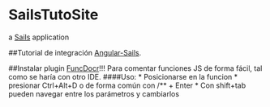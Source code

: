 # SailsTutoSite
a [Sails](http://sailsjs.org) application

##Tutorial de integración [Angular-Sails](https://scotch.io/tutorials/build-a-todo-app-using-sailsjs-and-angularjs).

##Instalar plugin [FuncDocr](https://github.com/wikunia/brackets-funcdocr)!!!
Para comentar funciones JS de forma fácil, tal como se haría con otro IDE.
####Uso: 
    * Posicionarse en la funcion
    * presionar Ctrl+Alt+D o de forma común con /** + Enter
    * Con shift+tab pueden navegar entre los parámetros y cambiarlos


